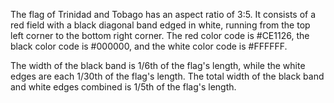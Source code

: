 The flag of Trinidad and Tobago has an aspect ratio of 3:5. It consists of a red field with a black diagonal band edged in white, running from the top left corner to the bottom right corner. The red color code is #CE1126, the black color code is #000000, and the white color code is #FFFFFF.

The width of the black band is 1/6th of the flag's length, while the white edges are each 1/30th of the flag's length. The total width of the black band and white edges combined is 1/5th of the flag's length.